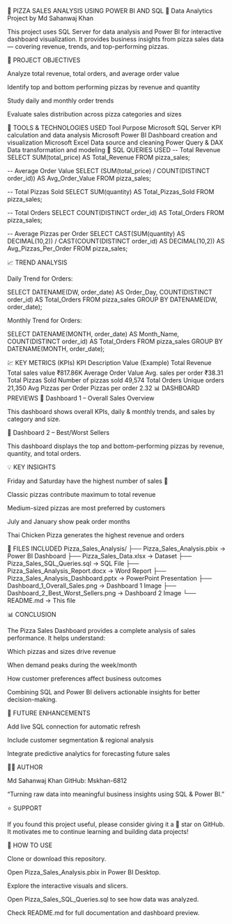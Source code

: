 🍕 PIZZA SALES ANALYSIS USING POWER BI AND SQL
🎯 Data Analytics Project by Md Sahanwaj Khan

This project uses SQL Server for data analysis and Power BI for interactive dashboard visualization.
It provides business insights from pizza sales data — covering revenue, trends, and top-performing pizzas.

🧩 PROJECT OBJECTIVES

Analyze total revenue, total orders, and average order value

Identify top and bottom performing pizzas by revenue and quantity

Study daily and monthly order trends

Evaluate sales distribution across pizza categories and sizes

🧰 TOOLS & TECHNOLOGIES USED
Tool	Purpose
Microsoft SQL Server	KPI calculation and data analysis
Microsoft Power BI	Dashboard creation and visualization
Microsoft Excel	Data source and cleaning
Power Query & DAX	Data transformation and modeling
🧮 SQL QUERIES USED
-- Total Revenue
SELECT SUM(total_price) AS Total_Revenue FROM pizza_sales;

-- Average Order Value
SELECT (SUM(total_price) / COUNT(DISTINCT order_id)) AS Avg_Order_Value FROM pizza_sales;

-- Total Pizzas Sold
SELECT SUM(quantity) AS Total_Pizzas_Sold FROM pizza_sales;

-- Total Orders
SELECT COUNT(DISTINCT order_id) AS Total_Orders FROM pizza_sales;

-- Average Pizzas per Order
SELECT CAST(SUM(quantity) AS DECIMAL(10,2)) / 
       CAST(COUNT(DISTINCT order_id) AS DECIMAL(10,2)) AS Avg_Pizzas_Per_Order
FROM pizza_sales;

📈 TREND ANALYSIS

Daily Trend for Orders:

SELECT DATENAME(DW, order_date) AS Order_Day,
       COUNT(DISTINCT order_id) AS Total_Orders
FROM pizza_sales
GROUP BY DATENAME(DW, order_date);


Monthly Trend for Orders:

SELECT DATENAME(MONTH, order_date) AS Month_Name,
       COUNT(DISTINCT order_id) AS Total_Orders
FROM pizza_sales
GROUP BY DATENAME(MONTH, order_date);

💹 KEY METRICS (KPIs)
KPI	Description	Value (Example)
Total Revenue	Total sales value	₹817.86K
Average Order Value	Avg. sales per order	₹38.31
Total Pizzas Sold	Number of pizzas sold	49,574
Total Orders	Unique orders	21,350
Avg Pizzas per Order	Pizzas per order	2.32
📊 DASHBOARD PREVIEWS
🔹 Dashboard 1 – Overall Sales Overview

This dashboard shows overall KPIs, daily & monthly trends, and sales by category and size.

🔹 Dashboard 2 – Best/Worst Sellers

This dashboard displays the top and bottom-performing pizzas by revenue, quantity, and total orders.

💡 KEY INSIGHTS

Friday and Saturday have the highest number of sales 🍕

Classic pizzas contribute maximum to total revenue

Medium-sized pizzas are most preferred by customers

July and January show peak order months

Thai Chicken Pizza generates the highest revenue and orders

📘 FILES INCLUDED
Pizza_Sales_Analysis/
├── Pizza_Sales_Analysis.pbix          → Power BI Dashboard
├── Pizza_Sales_Data.xlsx              → Dataset
├── Pizza_Sales_SQL_Queries.sql        → SQL File
├── Pizza_Sales_Analysis_Report.docx   → Word Report
├── Pizza_Sales_Analysis_Dashboard.pptx → PowerPoint Presentation
├── Dashboard_1_Overall_Sales.png      → Dashboard 1 Image
├── Dashboard_2_Best_Worst_Sellers.png → Dashboard 2 Image
└── README.md                          → This file

📊 CONCLUSION

The Pizza Sales Dashboard provides a complete analysis of sales performance.
It helps understand:

Which pizzas and sizes drive revenue

When demand peaks during the week/month

How customer preferences affect business outcomes

Combining SQL and Power BI delivers actionable insights for better decision-making.

🚀 FUTURE ENHANCEMENTS

Add live SQL connection for automatic refresh

Include customer segmentation & regional analysis

Integrate predictive analytics for forecasting future sales

👨‍💻 AUTHOR

Md Sahanwaj Khan
GitHub: Mskhan-6812

“Turning raw data into meaningful business insights using SQL & Power BI.”

⭐ SUPPORT

If you found this project useful, please consider giving it a 🌟 star on GitHub.
It motivates me to continue learning and building data projects!

🧾 HOW TO USE

Clone or download this repository.

Open Pizza_Sales_Analysis.pbix in Power BI Desktop.

Explore the interactive visuals and slicers.

Open Pizza_Sales_SQL_Queries.sql to see how data was analyzed.

Check README.md for full documentation and dashboard preview.
